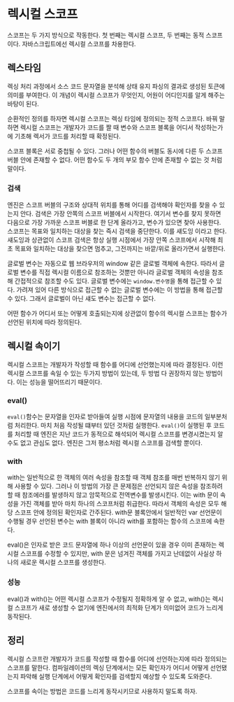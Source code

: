# 렉시컬 스코프

스코프는 두 가지 방식으로 작동한다. 첫 번째는 렉시컬 스코프, 두 번째는 동적 스코프 이다. 자바스크립트에선 렉시컬 스코프를 차용한다.

## 렉스타임

렉싱 처리 과정에서 소스 코드 문자열을 분석해 상태 유지 파싱의 결과로 생성된 토큰에 의미를 부여한다. 이 개념이 렉시컬 스코프가 무엇인지, 어원이 어디인지를 알게 해주는 바탕이 된다.

순환적인 정의를 하자면 렉시컬 스코프는 렉싱 타임에 정의되는 정적 스코프다. 바꿔 말하면 렉시컬 스코프는 개발자가 코드를 짤 때 변수와 스코프 블록을 어디서 작성하는가에 기초해 렉서가 코드를 처리할 때 확정된다.

스코프 블록은 서로 중첩될 수 있다. 그러나 어떤 함수의 버블도 동시에 다른 두 스코프 버블 안에 존재할 수 없다. 어떤 함수도 두 개의 부모 함수 안에 존재할 수 없는 것 처럼 말이다.

### 검색

엔진은 스코프 버블의 구조와 상대적 위치를 통해 어디를 검색해야 확인자를 찾을 수 있는지 안다.
검색은 가장 안쪽의 스코프 버블에서 시작한다. 여기서 변수를 찾지 못하면 다음으로 가장 가까운 스코프 버블로 한 단계 올라가고, 변수가 있으면 찾아 사용한다.
스코프는 목표와 일치하는 대상을 찾는 즉시 검색을 중단한다. 이를 섀도잉 이라고 한다. 섀도잉과 상관없이 스코프 검색은 항상 실행 시점에서 가장 안쪽 스코프에서 시작해 최초 목표와 일치하는 대상을 찾으면 멈추고, 그전까지는 바깥/위로 올라가면서 실행한다.

글로벌 변수는 자동으로 웹 브라우저의 window 같은 글로벌 객체에 속한다. 따라서 글로벌 변수를 직접 렉시컬 이름으로 참조하는 것뿐만 아니라 글로벌 객체의 속성을 참조해 간접적으로 참조할 수도 있다.
글로벌 변수에는 `window.변수명`을 통해 접근할 수 있다. 가려져 있어 다른 방식으로 접근할 수 없는 글로벌 변수에는 이 방법을 통해 접근할 수 있다. 그래서 글로벌이 아닌 섀도 변수는 접근할 수 없다.

어떤 함수가 어디서 또는 어떻게 호출되는지에 상관없이 함수의 렉시컬 스코프는 함수가 선언된 위치에 따라 정의된다.

## 렉시컬 속이기

렉시컬 스코프는 개발자가 작성할 때 함수를 어디에 선언했는지에 따라 결정된다. 이런 렉시컬 스코프를 속일 수 있는 두가지 방법이 있는데, 두 방법 다 권장하지 않는 방법이다. 이는 성능을 떨어뜨리기 때문이다.

### eval()

`eval()`함수는 문자열을 인자로 받아들여 실행 시점에 문자열의 내용을 코드의 일부분처럼 처리한다. 마치 처음 작성될 떄부터 있던 것처럼 실행한다.
`eval()`이 실행된 후 코드를 처리할 때 엔진은 지난 코드가 동적으로 해석되어 렉시컬 스코프를 변경시켰는지 알 수도 없고 관심도 없다. 엔진은 그저 평소처럼 렉시컬 스코프를 검색할 뿐이다.

### with

with는 일반적으로 한 객체의 여러 속성을 참조할 때 객체 참조를 매번 반복하지 않기 위해 사용할 수 있다. 그러나 이 방법의 가장 큰 문제점은 선언되지 않은 속성을 참조하려 할 때 참조에러를 발생하지 않고 암묵적으로 전역변수를 발생시킨다. 이는 with 문이 속성을 가진 객체를 받아 마치 하나의 스코프처럼 취급한다. 따라서 객체의 속성은 모두 해당 스코프 안에 정의된 확인자로 간주된다.
with문 블록안에서 일반적인 var 선언문이 수행될 경우 선언된 변수는 with 블록이 아니라 with를 포함하는 함수의 스코프에 속한다.

eval()은 인자로 받은 코드 문자열에 하나 이상의 선언문이 있을 경우 이미 존재하는 렉시컬 스코프를 수정할 수 있지만,
with 문은 넘겨진 객체를 가지고 난데없이 사실상 하나의 새로운 렉시컬 스코프를 생성한다.

### 성능

eval()과 with()는 어떤 렉시컬 스코프가 수정될지 정확하게 알 수 없고, with()는 렉시컬 스코프가 새로 생성할 수 없기에 엔진에서의 최적화 단계가 의미없어 코드가 느리게 동작된다.

## 정리

렉시컬 스코프란 개발자가 코드를 작성할 때 함수를 어디에 선언하는지에 따라 정의되는 스코프를 말한다.
컴파일레이션의 렉싱 단계에서는 모든 확인자가 어디서 어떻게 선언됐는지 파악해 실행 단계에서 어떻게 확인자를 검색할지 예상할 수 있도록 도와준다.

스코프를 속이는 방법은 코드를 느리게 동작시키므로 사용하지 말도록 하자.